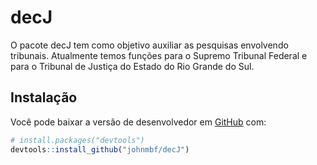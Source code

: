 
<!-- README.md is generated from README.Rmd. Please edit that file -->

# decJ

<!-- badges: start -->
<!-- badges: end -->

O pacote decJ tem como objetivo auxiliar as pesquisas envolvendo
tribunais. Atualmente temos funções para o Supremo Tribunal Federal e
para o Tribunal de Justiça do Estado do Rio Grande do Sul.

## Instalação

Você pode baixar a versão de desenvolvedor em
[GitHub](https://github.com/johnmbf/decJ) com:

``` r
# install.packages("devtools")
devtools::install_github("johnmbf/decJ")
```
